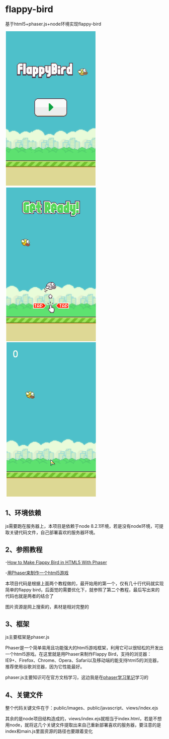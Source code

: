 # flappy-bird
基于html5+phaser.js+node环境实现flappy-bird

![alt](README_images/menu.gif)
![alt](README_images/getReady.png)
![alt](README_images/play.gif)

## 1、环境依赖
js需要跑在服务器上，本项目是依赖于node 8.2.1环境，若是没有node环境，可提取关键代码文件，自己部署喜欢的服务器环境。

## 2、参照教程

-[How to Make Flappy Bird in HTML5 With Phaser](http://www.lessmilk.com/tutorial/flappy-bird-phaser-1)

-[用Phaser来制作一个html5游戏](http://www.cnblogs.com/2050/p/3790279.html)

本项目代码是根据上面两个教程做的，最开始用的第一个，仅有几十行代码就实现简单的flappy bird，后面觉的需要优化下，就参照了第二个教程，最后写出来的代码也就是两者的结合了

图片资源是网上搜索的，素材是相对完整的

## 3、框架

js主要框架是phaser.js

Phaser是一个简单易用且功能强大的html5游戏框架，利用它可以很轻松的开发出一个html5游戏。在这里就是用Phaser来制作Flappy Bird，支持的浏览器：IE9+、Firefox、Chrome、Opera、Safari以及移动端的能支持html5的浏览器，推荐使用谷歌浏览器，因为它性能最好。

phaser.js主要知识可在官方文档学习，这边我是在[phaser学习笔记](https://stonetingxin.gitbooks.io/phaser/content/introudce/README.html)学习的

## 4、关键文件

整个代码关键文件在于：public/images、public/javascript、views/index.ejs

其余的是node项目结构造成的，views/index.ejs就相当于index.html，若是不想用node，就将这几个关键文件提取出来自己重新部署喜欢的服务器，要注意的是index和main.js里面资源的路径也要跟着变化
